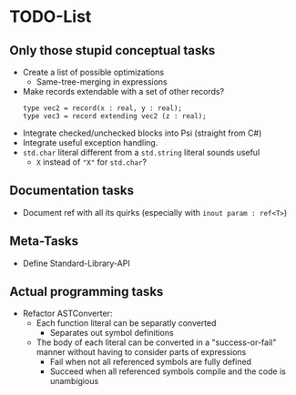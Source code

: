 # TODO-List

## Only those stupid conceptual tasks
- Create a list of possible optimizations
	- Same-tree-merging in expressions
- Make records extendable with a set of other records?
	```psi
	type vec2 = record(x : real, y : real);
	type vec3 = record extending vec2 (z : real);
	```
- Integrate checked/unchecked blocks into Psi (straight from C#)
- Integrate useful exception handling.
- `std.char` literal different from a `std.string` literal sounds useful
	- ``X`` instead of `"X"` for `std.char`?

## Documentation tasks
- Document ref<T> with all its quirks (especially with `inout param : ref<T>`)

## Meta-Tasks
- Define Standard-Library-API

## Actual programming tasks
- Refactor ASTConverter:
	- Each function literal can be separatly converted
		- Separates out symbol definitions
	- The body of each literal can be converted in a "success-or-fail" manner without having to consider parts of expressions
		- Fail when not all referenced symbols are fully defined
		- Succeed when all referenced symbols compile and the code is unambigious